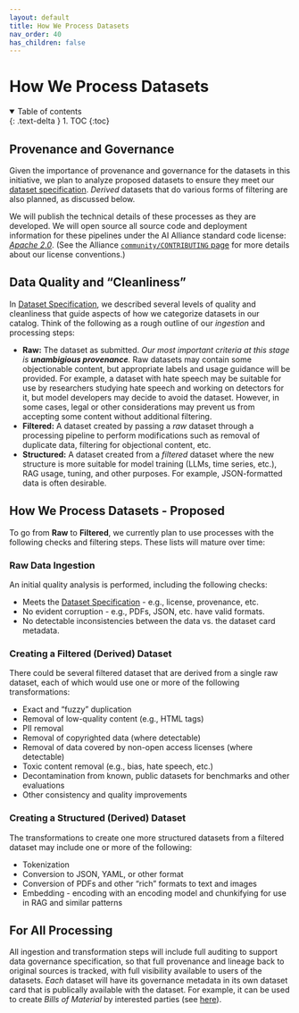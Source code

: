 ```yaml
---
layout: default
title: How We Process Datasets
nav_order: 40
has_children: false
---
```


# How We Process Datasets

<details open markdown="block">
  <summary>
    Table of contents
  </summary>
  {: .text-delta }
1. TOC
{:toc}
</details>

<!--
  Possible tools:
  1. Dolma Toolkit
  2. DPK
  3. Various "guardian" tools
-->

## Provenance and Governance

Given the importance of provenance and governance for the datasets in this initiative, we plan to analyze proposed datasets to ensure they meet our [dataset specification]({{site.baseurl}}/dataset-requirements). _Derived_ datasets that do various forms of filtering are also planned, as discussed below.

We will publish the technical details of these processes as they are developed. We will open source all source code and deployment information for these pipelines under the AI Alliance standard code license: [_Apache 2.0_](https://spdx.org/licenses/Apache-2.0). (See the Alliance [`community/CONTRIBUTING` page](https://github.com/The-AI-Alliance/community/blob/main/CONTRIBUTING.md#licenses) for more details about our license conventions.)

## Data Quality and &ldquo;Cleanliness&rdquo;

In [Dataset Specification]({{site.baseurl}}/dataset-requirements), we described several levels of quality and cleanliness that guide aspects of how we categorize datasets in our catalog. Think of the following as a rough outline of our _ingestion_ and processing steps:

* **Raw:** The dataset as submitted. _Our most important criteria at this stage is **unambigious provenance**._ Raw datasets may contain some objectionable content, but appropriate labels and usage guidance will be provided. For example, a dataset with hate speech may be suitable for use by researchers studying hate speech and working on detectors for it, but model developers may decide to avoid the dataset. However, in some cases, legal or other considerations may prevent us from accepting some content without additional filtering.
* **Filtered:** A dataset created by passing a _raw_ dataset through a processing pipeline to perform modifications such as removal of duplicate data, filtering for objectional content, etc.
* **Structured:** A dataset created from a _filtered_ dataset where the new structure is more suitable for model training (LLMs, time series, etc.), RAG usage, tuning, and other purposes. For example, JSON-formatted data is often desirable. 

## How We Process Datasets - Proposed

To go from **Raw** to **Filtered**, we currently plan to use processes with the following checks and filtering steps. These lists will mature over time:

### Raw Data Ingestion

An initial quality analysis is performed, including the following checks:

* Meets the [Dataset Specification]({{site.baseurl}}/dataset-requirements) - e.g., license, provenance, etc.
* No evident corruption - e.g., PDFs, JSON, etc. have valid formats.
* No detectable inconsistencies between the data vs. the dataset card metadata.

### Creating a Filtered (Derived) Dataset 

There could be several filtered dataset that are derived from a single raw dataset, each of which would use one or more of the following transformations:

* Exact and &ldquo;fuzzy&rdquo; duplication
* Removal of low-quality content (e.g., HTML tags)
* PII removal
* Removal of copyrighted data (where detectable)
* Removal of data covered by non-open access licenses (where detectable)
* Toxic content removal (e.g., bias, hate speech, etc.)
* Decontamination from known, public datasets for benchmarks and other evaluations
* Other consistency and quality improvements

### Creating a Structured (Derived) Dataset

The transformations to create one more structured datasets from a filtered dataset may include one or more of the following:

* Tokenization
* Conversion to JSON, YAML, or other format
* Conversion of PDFs and other &ldquo;rich&rdquo; formats to text and images
* Embedding - encoding with an encoding model and chunkifying for use in RAG and similar patterns

## For All Processing

All ingestion and transformation steps will include full auditing to support data governance specification, so that full provenance and lineage back to original sources is tracked, with full visibility available to users of the datasets. _Each_ dataset will have its governance metadata in its own dataset card that is publically available with the dataset. For example, it can be used to create _Bills of Material_ by interested parties (see [here]({{site.baseurl}}/references/#ai-bom)).

